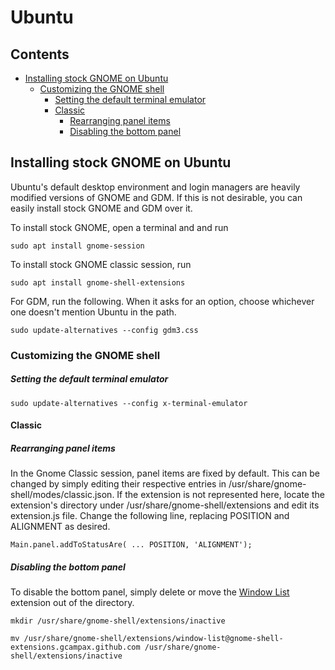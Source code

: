 # Ubuntu

## Contents

- [Installing stock GNOME on Ubuntu](#installing-stock-gnome-on-ubuntu)
  - [Customizing the GNOME shell](#customizing-the-gnome-shell)
    - [Setting the default terminal emulator](#setting-the-default-terminal-emulator)
    - [Classic](#classic)
      - [Rearranging panel items](#rearranging-panel-items)
      - [Disabling the bottom panel](#disabling-the-bottom-panel)

## Installing stock GNOME on Ubuntu

Ubuntu's default desktop environment and login managers are heavily modified versions of GNOME and GDM. If this is not desirable, you can easily install stock GNOME and GDM over it.

To install stock GNOME, open a terminal and and run

`sudo apt install gnome-session`

To install stock GNOME classic session, run

`sudo apt install gnome-shell-extensions`

For GDM, run the following. When it asks for an option, choose whichever one doesn't mention Ubuntu in the path.

`sudo update-alternatives --config gdm3.css`

### Customizing the GNOME shell

##### Setting the default terminal emulator

`sudo update-alternatives --config x-terminal-emulator`

#### Classic

##### Rearranging panel items

In the Gnome Classic session, panel items are fixed by default. This can be changed by simply editing their respective entries in /usr/share/gnome-shell/modes/classic.json. If the extension is not represented here, locate the extension's directory under /usr/share/gnome-shell/extensions and edit its extension.js file. Change the following line, replacing POSITION and ALIGNMENT as desired.

`Main.panel.addToStatusAre( ... POSITION, 'ALIGNMENT');`

##### Disabling the bottom panel

To disable the bottom panel, simply delete or move the [Window List](https://extensions.gnome.org/extension/602/window-list/) extension out of the directory.

`mkdir /usr/share/gnome-shell/extensions/inactive`

`mv /usr/share/gnome-shell/extensions/window-list@gnome-shell-extensions.gcampax.github.com /usr/share/gnome-shell/extensions/inactive`
